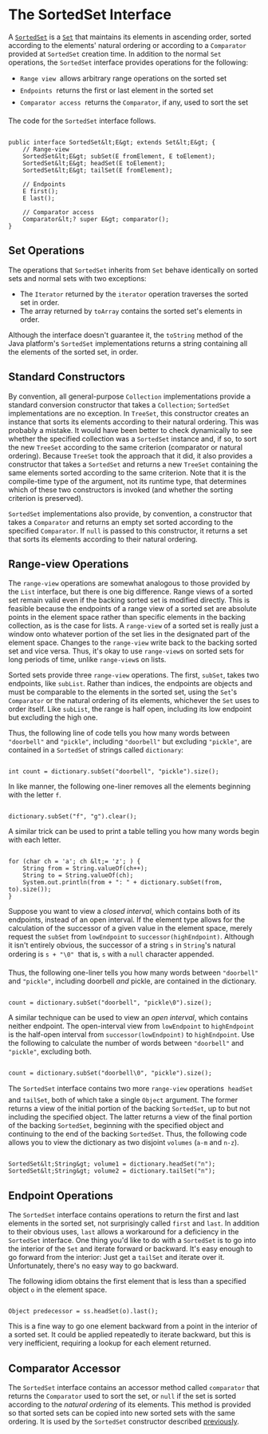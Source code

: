 
# The SortedSet Interface

A 
[`SortedSet`](https://docs.oracle.com/javase/8/docs/api/java/util/SortedSet.html) is a 
[`Set`](https://docs.oracle.com/javase/8/docs/api/java/util/Set.html) that maintains its elements in ascending order, sorted according to the elements' natural ordering or according to a `Comparator` provided at `SortedSet` creation time. In addition to the normal `Set` operations, the `SortedSet` interface provides operations for the following:

- `Range view` &#151; allows arbitrary range operations on the sorted set
- `Endpoints` &#151; returns the first or last element in the sorted set
- `Comparator access` &#151; returns the `Comparator`, if any, used to sort the set

The code for the `SortedSet` interface follows.

```

public interface SortedSet&lt;E&gt; extends Set&lt;E&gt; {
    // Range-view
    SortedSet&lt;E&gt; subSet(E fromElement, E toElement);
    SortedSet&lt;E&gt; headSet(E toElement);
    SortedSet&lt;E&gt; tailSet(E fromElement);

    // Endpoints
    E first();
    E last();

    // Comparator access
    Comparator&lt;? super E&gt; comparator();
}

```

## Set Operations

The operations that `SortedSet` inherits from `Set` behave identically on sorted sets and normal sets with two exceptions:

- The `Iterator` returned by the `iterator` operation traverses the sorted set in order.
- The array returned by `toArray` contains the sorted set's elements in order.

Although the interface doesn't guarantee it, the `toString` method of the Java platform's `SortedSet` implementations returns a string containing all the elements of the sorted set, in order.

## <a name="constructor" id="constructor">Standard Constructors</a>

By convention, all general-purpose `Collection` implementations provide a standard conversion constructor that takes a `Collection`; `SortedSet` implementations are no exception. In `TreeSet`, this constructor creates an instance that sorts its elements according to their natural ordering. This was probably a mistake. It would have been better to check dynamically to see whether the specified collection was a `SortedSet` instance and, if so, to sort the new `TreeSet` according to the same criterion (comparator or natural ordering). Because `TreeSet` took the approach that it did, it also provides a constructor that takes a `SortedSet` and returns a new `TreeSet` containing the same elements sorted according to the same criterion. Note that it is the compile-time type of the argument, not its runtime type, that determines which of these two constructors is invoked (and whether the sorting criterion is preserved).

`SortedSet` implementations also provide, by convention, a constructor that takes a `Comparator` and returns an empty set sorted according to the specified `Comparator`. If `null` is passed to this constructor, it returns a set that sorts its elements according to their natural ordering.

## Range-view Operations

The `range-view` operations are somewhat analogous to those provided by the `List` interface, but there is one big difference. Range views of a sorted set remain valid even if the backing sorted set is modified directly. This is feasible because the endpoints of a range view of a sorted set are absolute points in the element space rather than specific elements in the backing collection, as is the case for lists. A `range-view` of a sorted set is really just a window onto whatever portion of the set lies in the designated part of the element space. Changes to the `range-view` write back to the backing sorted set and vice versa. Thus, it's okay to use `range-view`s on sorted sets for long periods of time, unlike `range-view`s on lists.

Sorted sets provide three `range-view` operations. The first, `subSet`, takes two endpoints, like `subList`. Rather than indices, the endpoints are objects and must be comparable to the elements in the sorted set, using the `Set`'s `Comparator` or the natural ordering of its elements, whichever the `Set` uses to order itself. Like `subList`, the range is half open, including its low endpoint but excluding the high one.

Thus, the following line of code tells you how many words between `"doorbell"` and `"pickle"`, including `"doorbell"` but excluding `"pickle"`, are contained in a `SortedSet` of strings called `dictionary`:

```

int count = dictionary.subSet("doorbell", "pickle").size();

```

In like manner, the following one-liner removes all the elements beginning with the letter `f`.

```

dictionary.subSet("f", "g").clear();

```

A similar trick can be used to print a table telling you how many words begin with each letter.

```

for (char ch = 'a'; ch &lt;= 'z'; ) {
    String from = String.valueOf(ch++);
    String to = String.valueOf(ch);
    System.out.println(from + ": " + dictionary.subSet(from, to).size());
}

```

Suppose you want to view a *closed interval*, which contains both of its endpoints, instead of an open interval. If the element type allows for the calculation of the successor of a given value in the element space, merely request the `subSet` from `lowEndpoint` to `successor(highEndpoint)`. Although it isn't entirely obvious, the successor of a string `s` in `String`'s natural ordering is `s + "\0"` &#151; that is, `s` with a `null` character appended.

Thus, the following one-liner tells you how many words between `"doorbell"` and `"pickle"`, including doorbell *and* pickle, are contained in the dictionary.

```

count = dictionary.subSet("doorbell", "pickle\0").size();

```

A similar technique can be used to view an *open interval*, which contains neither endpoint. The open-interval view from `lowEndpoint` to `highEndpoint` is the half-open interval from `successor(lowEndpoint)` to `highEndpoint`. Use the following to calculate the number of words between `"doorbell"` and `"pickle"`, excluding both.

```

count = dictionary.subSet("doorbell\0", "pickle").size();

```

The `SortedSet` interface contains two more `range-view` operations &#151; `headSet` and `tailSet`, both of which take a single `Object` argument. The former returns a view of the initial portion of the backing `SortedSet`, up to but not including the specified object. The latter returns a view of the final portion of the backing `SortedSet`, beginning with the specified object and continuing to the end of the backing `SortedSet`. Thus, the following code allows you to view the dictionary as two disjoint `volumes` (`a-m` and `n-z`).

```

SortedSet&lt;String&gt; volume1 = dictionary.headSet("n");
SortedSet&lt;String&gt; volume2 = dictionary.tailSet("n");

```

## Endpoint Operations

The `SortedSet` interface contains operations to return the first and last elements in the sorted set, not surprisingly called `first` and `last`. In addition to their obvious uses, `last` allows a workaround for a deficiency in the `SortedSet` interface. One thing you'd like to do with a `SortedSet` is to go into the interior of the `Set` and iterate forward or backward. It's easy enough to go forward from the interior: Just get a `tailSet` and iterate over it. Unfortunately, there's no easy way to go backward.

The following idiom obtains the first element that is less than a specified object `o` in the element space.

```

Object predecessor = ss.headSet(o).last();

```

This is a fine way to go one element backward from a point in the interior of a sorted set. It could be applied repeatedly to iterate backward, but this is very inefficient, requiring a lookup for each element returned.

## Comparator Accessor

The `SortedSet` interface contains an accessor method called `comparator` that returns the `Comparator` used to sort the set, or `null` if the set is sorted according to the *natural ordering* of its elements. This method is provided so that sorted sets can be copied into new sorted sets with the same ordering. It is used by the `SortedSet` constructor described [previously](#constructor).
